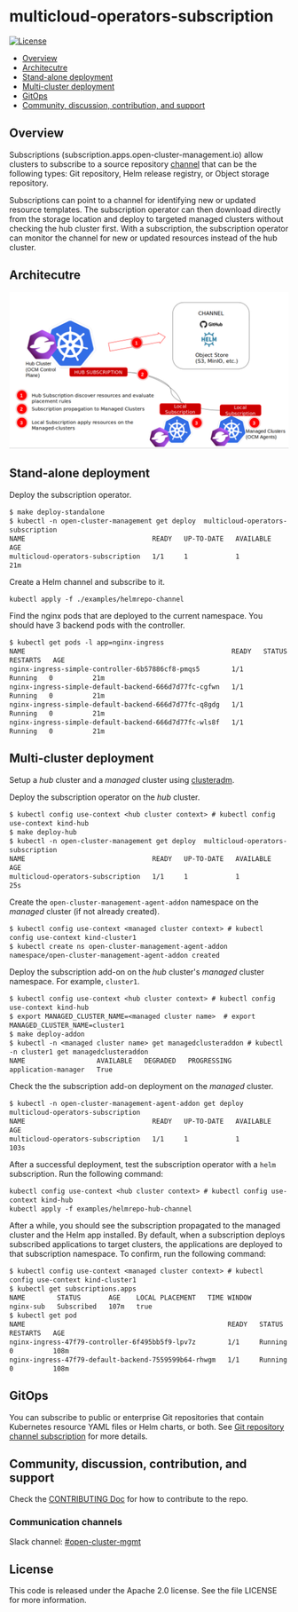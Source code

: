 # multicloud-operators-subscription

[![License](https://img.shields.io/:license-apache-blue.svg)](http://www.apache.org/licenses/LICENSE-2.0.html)

- [Overview](#overview)
- [Architecutre](#architecutre)
- [Stand-alone deployment](#stand-alone-deployment)
- [Multi-cluster deployment](#multi-cluster-deployment)
- [GitOps](#gitops)
- [Community, discussion, contribution, and support](#community,-discussion,-contribution,-and-support)

## Overview

Subscriptions (subscription.apps.open-cluster-management.io) allow clusters to subscribe to a source repository [channel](https://github.com/open-cluster-management-io/multicloud-operators-channel) that can be the following types: Git repository, Helm release registry, or Object storage repository.

Subscriptions can point to a channel for identifying new or updated resource templates. The subscription operator can then download directly from the storage location and deploy to targeted managed clusters without checking the hub cluster first. With a subscription, the subscription operator can monitor the channel for new or updated resources instead of the hub cluster.

## Architecutre

![architecture](images/architecture.png)

## Stand-alone deployment

Deploy the subscription operator.

```shell
$ make deploy-standalone
$ kubectl -n open-cluster-management get deploy  multicloud-operators-subscription
NAME                                READY   UP-TO-DATE   AVAILABLE   AGE
multicloud-operators-subscription   1/1     1            1           21m
```

Create a Helm channel and subscribe to it.

```shell
kubectl apply -f ./examples/helmrepo-channel
```

Find the nginx pods that are deployed to the current namespace. You should have 3 backend pods with the controller.

```shell
$ kubectl get pods -l app=nginx-ingress
NAME                                                    READY   STATUS    RESTARTS   AGE
nginx-ingress-simple-controller-6b57886cf8-pmqs5        1/1     Running   0          21m
nginx-ingress-simple-default-backend-666d7d77fc-cgfwn   1/1     Running   0          21m
nginx-ingress-simple-default-backend-666d7d77fc-q8gdg   1/1     Running   0          21m
nginx-ingress-simple-default-backend-666d7d77fc-wls8f   1/1     Running   0          21m
```

## Multi-cluster deployment

Setup a _hub_ cluster and a _managed_ cluster using [clusteradm](https://github.com/open-cluster-management-io/clusteradm#quick-start).

Deploy the subscription operator on the _hub_ cluster.

```shell
$ kubectl config use-context <hub cluster context> # kubectl config use-context kind-hub
$ make deploy-hub
$ kubectl -n open-cluster-management get deploy  multicloud-operators-subscription
NAME                                READY   UP-TO-DATE   AVAILABLE   AGE
multicloud-operators-subscription   1/1     1            1           25s
```

Create the `open-cluster-management-agent-addon` namespace on the _managed_ cluster (if not already created).

```shell
$ kubectl config use-context <managed cluster context> # kubectl config use-context kind-cluster1
$ kubectl create ns open-cluster-management-agent-addon
namespace/open-cluster-management-agent-addon created
```

Deploy the subscription add-on on the _hub_ cluster's _managed_ cluster namespace. For example, `cluster1`.

```shell
$ kubectl config use-context <hub cluster context> # kubectl config use-context kind-hub
$ export MANAGED_CLUSTER_NAME=<managed cluster name>  # export MANAGED_CLUSTER_NAME=cluster1
$ make deploy-addon
$ kubectl -n <managed cluster name> get managedclusteraddon # kubectl -n cluster1 get managedclusteraddon
NAME                  AVAILABLE   DEGRADED   PROGRESSING
application-manager   True
```

Check the the subscription add-on deployment on the _managed_ cluster.

```shell
$ kubectl -n open-cluster-management-agent-addon get deploy  multicloud-operators-subscription
NAME                                READY   UP-TO-DATE   AVAILABLE   AGE
multicloud-operators-subscription   1/1     1            1           103s
```

After a successful deployment, test the subscription operator with a `helm` subscription. Run the following command:

```Shell
kubectl config use-context <hub cluster context> # kubectl config use-context kind-hub
kubectl apply -f examples/helmrepo-hub-channel
```

After a while, you should see the subscription propagated to the managed cluster and the Helm app installed. By default, when a subscription deploys subscribed applications to target clusters, the applications are deployed to that subscription namespace. To confirm, run the following command:

```Shell
$ kubectl config use-context <managed cluster context> # kubectl config use-context kind-cluster1
$ kubectl get subscriptions.apps 
NAME        STATUS       AGE    LOCAL PLACEMENT   TIME WINDOW
nginx-sub   Subscribed   107m   true  
$ kubectl get pod
NAME                                                   READY   STATUS      RESTARTS   AGE
nginx-ingress-47f79-controller-6f495bb5f9-lpv7z        1/1     Running     0          108m
nginx-ingress-47f79-default-backend-7559599b64-rhwgm   1/1     Running     0          108m

```

## GitOps

You can subscribe to public or enterprise Git repositories that contain Kubernetes resource YAML files or Helm charts, or both. See [Git repository channel subscription](docs/gitrepo_subscription.md) for more details.

## Community, discussion, contribution, and support

Check the [CONTRIBUTING Doc](CONTRIBUTING.md) for how to contribute to the repo.

### Communication channels

Slack channel: [#open-cluster-mgmt](http://slack.k8s.io/#open-cluster-mgmt)

## License

This code is released under the Apache 2.0 license. See the file LICENSE for more information.
